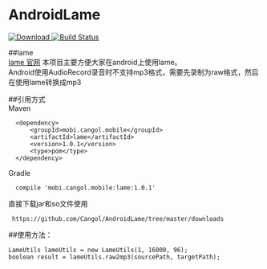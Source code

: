 # AndroidLame
[ ![Download](https://api.bintray.com/packages/cangol/maven/AndroidLame/images/download.svg) ](https://bintray.com/cangol/maven/AndroidLame/_latestVersion)
[![Build Status](https://travis-ci.org/Cangol/AndroidLame.svg?branch=master)](https://travis-ci.org/Cangol/AndroidLame)

##lame    
[lame 官网](http://lame.sourceforge.net/)
本项目主要方便大家在android上使用lame。  
Android使用AudioRecord录音时不支持mp3格式，需要先录制为raw格式，然后在使用lame转换成mp3

##引用方式    
Maven

      <dependency>
          <groupId>mobi.cangol.mobile</groupId>
          <artifactId>lame</artifactId>
          <version>1.0.1</version>
          <type>pom</type>
      </dependency>
Gradle

      compile 'mobi.cangol.mobile:lame:1.0.1'
直接下载jar和so文件使用
    
     https://github.com/Cangol/AndroidLame/tree/master/downloads
##使用方法：

    LameUtils lameUtils = new LameUtils(1, 16000, 96);
    boolean result = lameUtils.raw2mp3(sourcePath, targetPath);
